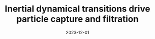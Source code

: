 ---
title: "Inertial dynamical transitions drive particle capture and filtration"
collection: preprints
permalink: /preprints/2023-12-01-robinsonInertia
date: 2023-12-01
venue: 'arXiv: 2310.03474'
paperurl: 'https://arxiv.org/abs/2310.03474.'
citation: '<b>JFR</b>, P. B. Warren, M. R. Turner, and R. P. Sear, &quot;Inertial dynamical transitions drive particle capture and filtration&quot;, arXiv: 2310.03474.'
---